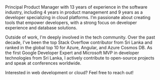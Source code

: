 Principal Product Manager with 13 years of experience in the software industry, including 4 years in product management and 9 years as a developer specializing in cloud platforms. I’m passionate about creating tools that empower developers, with a strong focus on developer experience and database solutions.

Outside of work, I'm deeply involved in the tech community. Over the past decade, I've been the top Stack Overflow contributor from Sri Lanka and ranked in the global top 10 for Azure, Angular, and Azure Cosmos DB. As the first Google Developer Expert and Microsoft MVP in developer technologies from Sri Lanka, I actively contribute to open-source projects and speak at conferences worldwide.

Interested in web development or cloud? Feel free to reach out!
